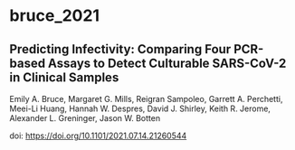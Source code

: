# bruce_2021

## Predicting Infectivity: Comparing Four PCR-based Assays to Detect Culturable SARS-CoV-2 in Clinical Samples

Emily A. Bruce, Margaret G. Mills, Reigran Sampoleo, Garrett A. Perchetti, Meei-Li Huang, Hannah W. Despres, David J. Shirley, Keith R. Jerome, Alexander L. Greninger, Jason W. Botten 

doi: https://doi.org/10.1101/2021.07.14.21260544
